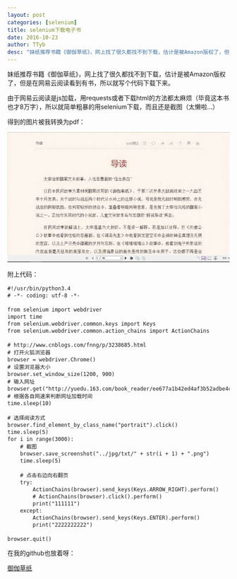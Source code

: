 ```yaml
---
layout: post
categories: [selenium]
title: selenium下载电子书
date: 2016-10-23
author: TTyb
desc: "妹纸推荐书籍《御伽草纸》，网上找了很久都找不到下载，估计是被Amazon版权了，但是在网易云阅读看到有书，所以就写个代码下载下来。"
---
```


妹纸推荐书籍《御伽草纸》，网上找了很久都找不到下载，估计是被Amazon版权了，但是在网易云阅读看到有书，所以就写个代码下载下来。

由于网易云阅读是js加载，用requests或者下载html的方法都太麻烦（毕竟这本书也才8万字），所以就简单粗暴的用selenium下载，而且还是截图（太懒啦...）

得到的图片被我转换为pdf：

<p style="text-align:center"><img src="/static/postimage/selenium/ebook/996148-20161023103950701-1213413149.png"/></p>

附上代码：

```
#!/usr/bin/python3.4
# -*- coding: utf-8 -*-

from selenium import webdriver
import time
from selenium.webdriver.common.keys import Keys
from selenium.webdriver.common.action_chains import ActionChains

# http://www.cnblogs.com/fnng/p/3238685.html
# 打开火狐浏览器
browser = webdriver.Chrome()
# 设置浏览器大小
browser.set_window_size(1200, 900)
# 输入网址
browser.get("http://yuedu.163.com/book_reader/ee677a1b42ed4af3b52adbe4c0fb6a23_4")
# 根据各自网速来判断网址加载时间
time.sleep(10)

# 选择阅读方式
browser.find_element_by_class_name("portrait").click()
time.sleep(5)
for i in range(3000):
    # 截图
    browser.save_screenshot("../jpg/txt/" + str(i + 1) + ".png")
    time.sleep(5)

    # 点击右边向右翻页
    try:
        ActionChains(browser).send_keys(Keys.ARROW_RIGHT).perform()
        # ActionChains(browser).click().perform()
        print("111111")
    except:
        ActionChains(browser).send_keys(Keys.ENTER).perform()
        print("2222222222")

browser.quit()
```

在我的github也放着呀：

[御伽草纸](https://github.com/TTyb/downloadebook)